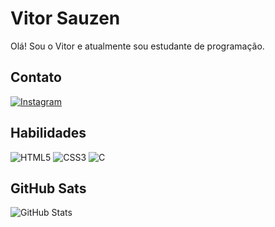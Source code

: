 # Vitor Sauzen

Olá! Sou o Vitor e atualmente sou estudante de programação.

## Contato

[![Instagram](https://img.shields.io/badge/-Instagram-%A832A4?style=for-the-badge&logo=instagram&logoColor=white)](https://www.instagram.com/Rotiv_Sauzen/)

## Habilidades
![HTML5](https://img.shields.io/badge/HTML5-E34F26?style=for-the-badge&logo=html5&logoColor=white)
![CSS3](https://img.shields.io/badge/CSS3-1572B6?style=for-the-badge&logo=css3&logoColor=white)
![C](https://img.shields.io/badge/C-00599C?style=for-the-badge&logo=c&logoColor=white)

## GitHub Sats
![GitHub Stats](https://github-readme-stats.vercel.app/api?username=VitorSauzen&theme=transparent&bg_color=000&border_color=30A3DC&show_icons=true&icon_color=30A3DC&title_color=E94D5F&text_color=FFF)